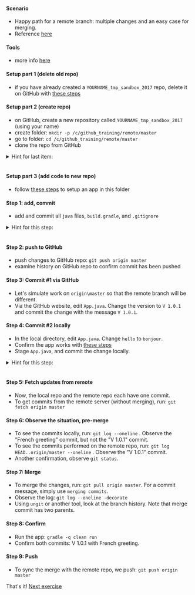 
#### Scenario

* Happy path for a remote branch: multiple changes and an easy case for merging.
* Reference [here](https://git-scm.com/book/en/v2/Git-Basics-Working-with-Remotes)

#### Tools

* more info [here](./reference_doc/Tools.md)

#### Setup part 1 (delete old repo)

* if you have already created a `YOURNAME_tmp_sandbox_2017` repo, delete it on GitHub with [these steps](./reference_doc/DeleteRepo.md)

#### Setup part 2 (create repo)

* on GitHub, create a new repository called `YOURNAME_tmp_sandbox_2017` (using your name)
* create folder: `mkdir -p /c/github_training/remote/master`
* go to folder: `cd /c/github_training/remote/master`
* clone the repo from GitHub
<details><summary>Hint for last item:</summary>
<p><pre>
# REPO is a placeholder. Retrieve the value from the GitHub page for the repository
git clone REPO
</pre></p></details>
<br/>

#### Setup part 3 (add code to new repo)

* follow [these steps](./reference_doc/SetupApp.md) to setup an app in this folder

#### Step 1: add, commit

* add and commit all `java` files, `build.gradle`, and `.gitignore`

<details><summary>Hint for this step:</summary>
<p><pre>
git add src/**/*.java build.gradle .gitignore
git status
git commit -m "initial commit"
</pre></p></details>
<br/>

#### Step 2: push to GitHub

* push changes to GitHub repo: `git push origin master`
* examine history on GitHub repo to confirm commit has been pushed

#### Step 3: Commit #1 via GitHub

* Let's simulate work on `origin\master` so that the remote branch will be different.
* Via the GitHub website, edit `App.java`. Change the version to `V 1.0.1` and commit the change with the message `V 1.0.1`.

#### Step 4: Commit #2 locally

* In the local directory, edit `App.java`. Change `hello` to `bonjour`.
* Confirm the app works with [these steps](./reference_doc/ConfirmApp.md)
* Stage `App.java`, and commit the change locally.

<details><summary>Hint for this step:</summary>
<p><pre>
git add src/**/App.java
git status
git commit -m "French greeting"
</pre></p></details>
<br/>

#### Step 5: Fetch updates from remote

* Now, the local repo and the remote repo each have one commit.
* To get commits from the remote server (without merging), run: `git fetch origin master`

#### Step 6: Observe the situation, pre-merge

* To see the commits locally, run: `git log --oneline` . Observe the "French greeting" commit, but not the "V 1.0.1" commit.
* To see the commits performed on the remote repo, run: `git log HEAD..origin/master --oneline` . Observe the "V 1.0.1" commit.
* Another confirmation, observe `git status`.

#### Step 7: Merge

* To merge the changes, run: `git pull origin master`. For a commit message, simply use `merging commits`.
* Observe the log: `git log --oneline -decorate`
* Using `ungit` or another tool, look at the branch history. Note that merge commit has two parents.

#### Step 8: Confirm

* Run the app: `gradle -q clean run`
* Confirm both commits: V 1.0.1 with French greeting.

#### Step 9: Push 

* To sync the merge with the remote repo, we push: `git push origin master`

That's it! [Next exercise](./egg_12_remote.md)
